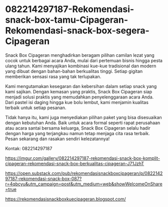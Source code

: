 # 082214297187-Rekomendasi-snack-box-tamu-Cipageran-Rekomendasi-snack-box-segera-Cipageran
Snack Box Cipageran menghadirkan beragam pilihan camilan lezat yang cocok untuk berbagai acara Anda, mulai dari pertemuan bisnis hingga pesta ulang tahun. Kami menyajikan kombinasi kue-kue tradisional dan modern yang dibuat dengan bahan-bahan berkualitas tinggi. Setiap gigitan memberikan sensasi rasa yang tak terlupakan.

Kami mengutamakan kesegaran dan kebersihan dalam setiap snack yang kami sajikan. Dengan kemasan yang praktis, Snack Box Cipageran siap menjadi solusi praktis yang memudahkan penyelenggaraan acara Anda. Dari pastel isi daging hingga kue bolu lembut, kami menjamin kualitas terbaik untuk setiap pesanan.

Tidak hanya itu, kami juga menyediakan pilihan paket yang bisa disesuaikan dengan kebutuhan Anda. Baik untuk acara formal seperti rapat perusahaan atau acara santai bersama keluarga, Snack Box Cipageran selalu hadir dengan harga yang terjangkau namun tetap menjaga cita rasa terbaik. Pesan sekarang dan rasakan sendiri kelezatannya!

Kontak: 082214297187

https://imgur.com/gallery/082214297187-rekomendasi-snack-box-komplit-cipageran-rekomendasi-snack-box-berkualitas-cipageran-J71JzhT

https://open.substack.com/pub/rekomendasisnackboxcipageran/p/082214297187-rekomendasi-snack-box-087?r=4qbcyu&utm_campaign=post&utm_medium=web&showWelcomeOnShare=true

https://rekomendasisnackboxkuecipageran.blogspot.com/
